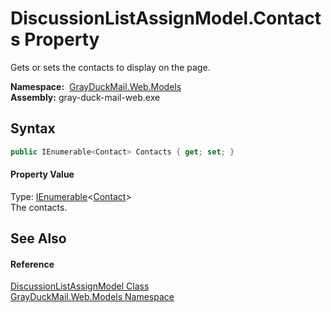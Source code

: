 DiscussionListAssignModel.Contacts Property
===========================================
Gets or sets the contacts to display on the page.

  **Namespace:**  [GrayDuckMail.Web.Models][1]  
  **Assembly:** gray-duck-mail-web.exe

Syntax
------

```csharp
public IEnumerable<Contact> Contacts { get; set; }
```

#### Property Value
Type: [IEnumerable][2]&lt;[Contact][3]>  
 The contacts. 

See Also
--------

#### Reference
[DiscussionListAssignModel Class][4]  
[GrayDuckMail.Web.Models Namespace][1]  

[1]: ../README.md
[2]: https://docs.microsoft.com/dotnet/api/system.collections.generic.ienumerable-1
[3]: ../../GrayDuckMail.Common.Database/Contact/README.md
[4]: README.md
